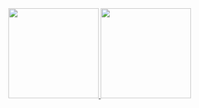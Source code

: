 <div>
  <a href="https://github.com/Wpaif">
  <img height="180em" src="https://github-readme-stats.vercel.app/api?username=Wpaif&show_icons=true&theme=codeSTACKr&include_all_commits=true&count_private=true"/>
  <img height="180em" src="https://github-readme-stats.vercel.app/api/top-langs/?username=Wpaif&layout=compact&langs_count=6&theme=codeSTACKr"/>
</div>
